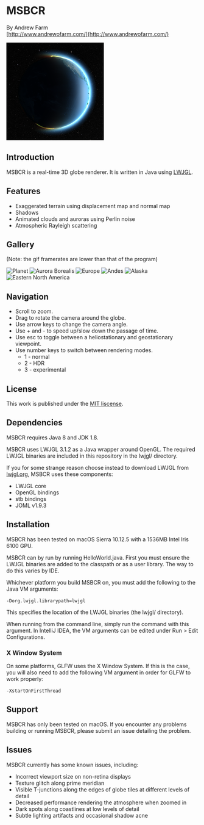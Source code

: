 # MSBCR

By Andrew Farm  
[http://www.andrewofarm.com/](http://www.andrewofarm.com/)

![MSBCR.png](MSBCR.png)

## Introduction

MSBCR is a real-time 3D globe renderer. It is written in Java using
[LWJGL](http://lwjgl.org/).

## Features
  * Exaggerated terrain using displacement map and normal map
  * Shadows
  * Animated clouds and auroras using Perlin noise
  * Atmospheric Rayleigh scattering

## Gallery

(Note: the gif framerates are lower than that of the program)

![Planet](http://andrewofarm.com/images/projects/msbcr/planet.gif)
![Aurora Borealis](http://andrewofarm.com/images/projects/msbcr/auroraborealis.gif)
![Europe](http://andrewofarm.com/images/projects/msbcr/europe.gif)
![Andes](http://andrewofarm.com/images/projects/msbcr/andes.gif)
![Alaska](http://andrewofarm.com/images/projects/msbcr/alaska.gif)
![Eastern North America](http://andrewofarm.com/images/projects/msbcr/easternna.gif)

## Navigation

  * Scroll to zoom.
  * Drag to rotate the camera around the globe.
  * Use arrow keys to change the camera angle.
  * Use + and - to speed up/slow down the passage of time.
  * Use esc to toggle between a heliostationary and geostationary viewpoint.
  * Use number keys to switch between rendering modes.
    * 1 - normal
    * 2 - HDR
    * 3 - experimental

## License

This work is published under the
[MIT liscense](https://choosealicense.com/licenses/mit/).

## Dependencies

MSBCR requires Java 8 and JDK 1.8.

MSBCR uses LWJGL 3.1.2 as a Java wrapper around OpenGL. The required LWJGL
binaries are included in this repository in the lwjgl/ directory.

If you for some strange reason choose instead to download LWJGL from
[lwjgl.org](http://lwjgl.org/), MSBCR uses these components:

  * LWJGL core
  * OpenGL bindings
  * stb bindings
  * JOML v1.9.3

## Installation

MSBCR has been tested on macOS Sierra 10.12.5 with a 1536MB Intel Iris 6100
GPU.

MSBCR can by run by running HelloWorld.java. First you must ensure the LWJGL
binaries are added to the classpath or as a user library. The way to do this
varies by IDE.

Whichever platform you build MSBCR on, you must add the following to the Java
VM arguments:

    -Dorg.lwjgl.librarypath=lwjgl

This specifies the location of the LWJGL binaries (the lwjgl/
directory).

When running from the command line, simply run the command with this argument.
In IntelliJ IDEA, the VM arguments can be edited under Run > Edit
Configurations.

### X Window System

On some platforms, GLFW uses the X Window System. If this is the case, you will
also need to add the following VM argument in order for GLFW to work properly:

    -XstartOnFirstThread

## Support

MSBCR has only been tested on macOS. If you encounter any problems building or
running MSBCR, please submit an issue detailing the problem.

## Issues

MSBCR currently has some known issues, including:

  * Incorrect viewport size on non-retina displays
  * Texture glitch along prime meridian
  * Visible T-junctions along the edges of globe tiles at different levels of detail
  * Decreased performance rendering the atmosphere when zoomed in
  * Dark spots along coastlines at low levels of detail
  * Subtle lighting artifacts and occasional shadow acne
